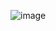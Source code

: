 ![image](https://github.com/AllenHuy981/AllenHuy981/assets/153811628/005f655d-8f37-457c-814b-3f4d7ae1df43)
